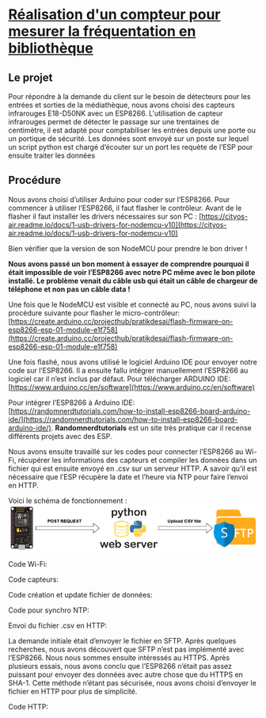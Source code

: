 # **<span style="text-decoration:underline;">Réalisation d'un compteur pour mesurer la fréquentation en bibliothèque</span>**

## **Le projet**
Pour répondre à la demande du client sur le besoin de détecteurs pour les entrées et sorties de la médiathèque, nous avons choisi des capteurs infrarouges E18-D50NK avec un ESP8266. L'utilisation de capteur infrarouges permet de détecter le passage sur une trentaines de centimètre, il est adapté pour comptabiliser les entrées depuis une porte ou un portique de sécurité. Les données sont envoyé sur un poste sur lequel un script python est chargé d’écouter sur un port les requète de l’ESP pour ensuite traiter les données

## **Procédure**
Nous avons choisi d’utiliser Arduino pour coder sur l’ESP8266. Pour commencer à utiliser l’ESP8266, il faut flasher le contrôleur. Avant de le flasher il faut installer les drivers nécessaires sur son PC : [https://cityos-air.readme.io/docs/1-usb-drivers-for-nodemcu-v10](https://cityos-air.readme.io/docs/1-usb-drivers-for-nodemcu-v10)

Bien vérifier que la version de son NodeMCU pour prendre le bon driver !

**Nous avons passé un bon moment à essayer de comprendre pourquoi il était impossible de voir l’ESP8266 avec notre PC même avec le bon pilote installé. Le problème venait du câble usb qui était un câble de chargeur de téléphone et non pas un câble data !**

Une fois que le NodeMCU est visible et connecté au PC, nous avons suivi la procédure suivante pour flasher le micro-contrôleur: [https://create.arduino.cc/projecthub/pratikdesai/flash-firmware-on-esp8266-esp-01-module-e1f758](https://create.arduino.cc/projecthub/pratikdesai/flash-firmware-on-esp8266-esp-01-module-e1f758)

Une fois flashé, nous avons utilisé le logiciel Arduino IDE pour envoyer notre code sur l’ESP8266. Il a ensuite fallu intégrer manuellement l’ESP8266 au logiciel car il n’est inclus par défaut. Pour télécharger ARDUINO IDE: [https://www.arduino.cc/en/software](https://www.arduino.cc/en/software)

Pour intégrer l’ESP8266 à Arduino IDE: [https://randomnerdtutorials.com/how-to-install-esp8266-board-arduino-ide/](https://randomnerdtutorials.com/how-to-install-esp8266-board-arduino-ide/). **Randomnerdtutorials** est un site très pratique car il recense différents projets avec des ESP.

Nous avons ensuite travaillé sur les codes pour connecter l’ESP8266 au Wi-Fi, récupérer les informations des capteurs et compiler les données dans un fichier qui est ensuite envoyé en .csv sur un serveur HTTP. A savoir qu’il est nécessaire que l’ESP récupère la date et l’heure via NTP pour faire l’envoi en HTTP.

Voici le schéma de fonctionnement :
![This is an image](schema.png)

Code Wi-Fi:

Code capteurs:

Code création et update fichier de données:

Code pour synchro NTP:

Envoi du fichier .csv en HTTP: 

La demande initiale était d’envoyer le fichier en SFTP. Après quelques recherches, nous avons découvert que SFTP n’est pas implémenté avec l’ESP8266. Nous nous sommes ensuite intéressés au HTTPS. Après plusieurs essais, nous avons conclu que l’ESP8266 n’était pas assez puissant pour envoyer des données avec autre chose que du HTTPS en SHA-1. Cette méthode n’étant pas sécurisée, nous avons choisi d’envoyer le fichier en HTTP pour plus de simplicité.

Code HTTP:
